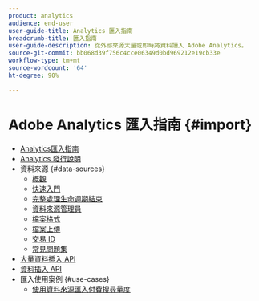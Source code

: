 ```yaml
---
product: analytics
audience: end-user
user-guide-title: Analytics 匯入指南
breadcrumb-title: 匯入指南
user-guide-description: 從外部來源大量或即時將資料讀入 Adobe Analytics。
source-git-commit: bb068d39f756c4cce06349d0bd969212e19cb33e
workflow-type: tm+mt
source-wordcount: '64'
ht-degree: 90%

---
```



# Adobe Analytics 匯入指南 {#import}

+ [Analytics匯入指南](home.md)
+ [Analytics 發行說明](https://experienceleague.adobe.com/zh-hant/docs/analytics/release-notes/latest)
+ 資料來源 {#data-sources}
   + [概觀](data-sources/overview.md)
   + [快速入門](data-sources/getting-started.md)
   + [完整處理生命週期結束](data-sources/full-processing-eol.md)
   + [資料來源管理員](data-sources/manage.md)
   + [檔案格式](data-sources/file-format.md)
   + [檔案上傳](data-sources/file-upload.md)
   + [交易 ID](data-sources/transactionid.md)
   + [常見問題集](data-sources/faq.md)
+ [大量資料插入 API](bulk-data-insertion-api/bulk-data-insert.md)
+ [資料插入 API](c-data-insertion-api/c-data-insertion-api.md)
+ 匯入使用案例 {#use-cases}
   + [使用資料來源匯入付費搜尋量度](use-cases/paid-search-metrics.md)
